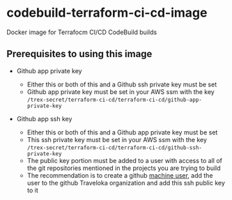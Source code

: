 # codebuild-terraform-ci-cd-image
Docker image for Terrafocm CI/CD CodeBuild builds

## Prerequisites to using this image

* Github app private key
  - Either this or both of this and a Github ssh private key must be set
  - Github app private key must be set in your AWS ssm with the key 
    `/trex-secret/terraform-ci-cd/terraform-ci-cd/github-app-private-key`

* Github app ssh key
  - Either this or both of this and a Github app private key must be set
  - This ssh private key must be set in your AWS ssm with the key 
    `/trex-secret/terraform-ci-cd/terraform-ci-cd/github-ssh-private-key`
  - The public key portion must be added to a user with access to all of the 
    git repositories mentioned in the projects you are trying to build
  - The recommendation is to create a github 
    [machine user](https://developer.github.com/v3/guides/managing-deploy-keys/#machine-users),
    add the user to the github Traveloka organization and add this ssh public 
    key to it